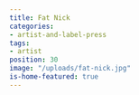```yaml
---
title: Fat Nick
categories:
- artist-and-label-press
tags:
- artist
position: 30
image: "/uploads/fat-nick.jpg"
is-home-featured: true
---
```


